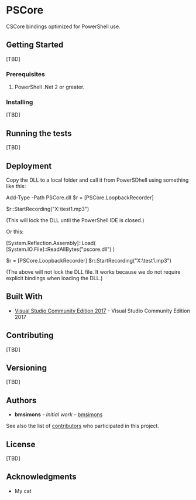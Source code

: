# PSCore
CSCore bindings optimized for PowerShell use.

## Getting Started

[TBD]

### Prerequisites

1. PowerShell .Net 2 or greater.

### Installing

[TBD]

## Running the tests

[TBD]

## Deployment

Copy the DLL to a local folder and call it from PowerSDhell using something like this:

Add-Type -Path PSCore.dll
$r = [PSCore.LoopbackRecorder]

$r::StartRecording("X:\test1.mp3")

(This will lock the DLL until the PowerShell IDE is closed.)

Or this:

[System.Reflection.Assembly]::Load( [System.IO.File]::ReadAllBytes("pscore.dll") )

$r = [PSCore.LoopbackRecorder]
$r::StartRecording("X:\test1.mp3")

(The above will not lock the DLL file. It works because we do not require explicit bindings when loading the DLL.)

## Built With

* [Visual Studio Community Edition 2017](https://www.visualstudio.com/downloads/) - Visual Studio Community Edition 2017

## Contributing

[TBD]

## Versioning

[TBD]

## Authors

* **bmsimons** - *Initial work* - [bmsimons](https://github.com/bmsimons)

See also the list of [contributors](https://github.com/your/project/contributors) who participated in this project.

## License

[TBD]

## Acknowledgments

* My cat
